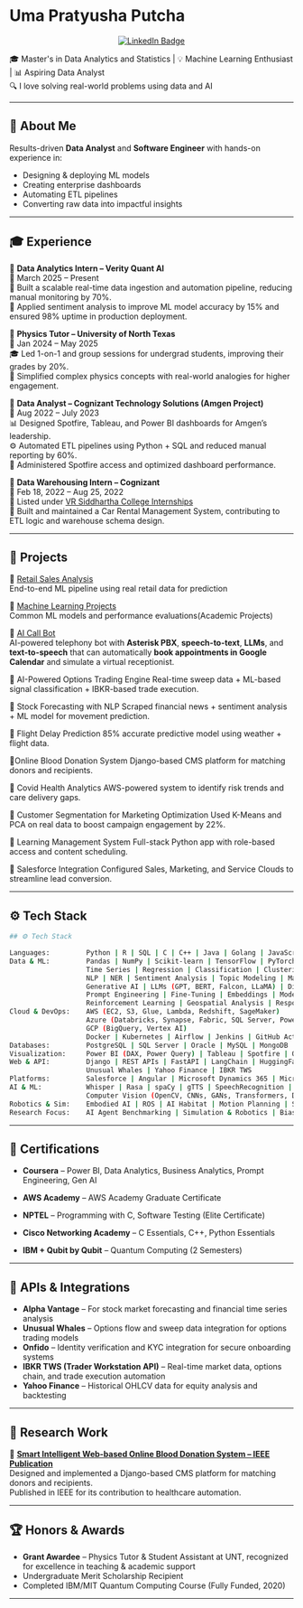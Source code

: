 # Uma Pratyusha Putcha

<p align="center">
  <a href="https://www.linkedin.com/in/uma-pratyusha-putcha-1b44231b6" target="_blank">
    <img src="https://img.shields.io/badge/LINKEDIN-VIEW-blue?style=for-the-badge&logo=linkedin" alt="LinkedIn Badge"/>
  </a>
</p>


🎓 Master's in Data Analytics and Statistics | 💡 Machine Learning Enthusiast | 📊 Aspiring Data Analyst  
🔍 I love solving real-world problems using data and AI

---
## 💼 About Me

Results-driven **Data Analyst** and **Software Engineer** with hands-on experience in:
- Designing & deploying ML models  
- Creating enterprise dashboards  
- Automating ETL pipelines  
- Converting raw data into impactful insights  

---

## 🎓 Experience

🔸 **Data Analytics Intern – Verity Quant AI**  
📅 March 2025 – Present  
🚀 Built a scalable real-time data ingestion and automation pipeline, reducing manual monitoring by 70%.  
🧠 Applied sentiment analysis to improve ML model accuracy by 15% and ensured 98% uptime in production deployment.

🔸 **Physics Tutor – University of North Texas**  
📅 Jan 2024 – May 2025  
🎓 Led 1-on-1 and group sessions for undergrad students, improving their grades by 20%.  
📘 Simplified complex physics concepts with real-world analogies for higher engagement.

🔸 **Data Analyst – Cognizant Technology Solutions (Amgen Project)**  
📅 Aug 2022 – July 2023  
📊 Designed Spotfire, Tableau, and Power BI dashboards for Amgen’s leadership.  
⚙️ Automated ETL pipelines using Python + SQL and reduced manual reporting by 60%.  
🧩 Administered Spotfire access and optimized dashboard performance.

🔸 **Data Warehousing Intern – Cognizant**  
📅 Feb 18, 2022 – Aug 25, 2022  
🏫 Listed under [VR Siddhartha College Internships](https://www.vrsiddhartha.ac.in/it/internships-2020-21-b-tech/)  
🚗 Built and maintained a Car Rental Management System, contributing to ETL logic and warehouse schema design.

---
## 🚀 Projects

🔹 [Retail Sales Analysis](https://github.com/pratyusha56/Retail-Sales-Analysis)  
End-to-end ML pipeline using real retail data for prediction

🔹 [Machine Learning Projects](https://github.com/pratyusha56/Machine-Learning-)  
Common ML models and performance evaluations(Academic Projects)

🔹 [AI Call Bot](https://github.com/pratyusha56/ai-call-bot/tree/main)  
AI-powered telephony bot with **Asterisk PBX**, **speech-to-text**, **LLMs**, and **text-to-speech** that can automatically **book appointments in Google Calendar** and simulate a virtual receptionist.  

🔹 AI-Powered Options Trading Engine
Real-time sweep data + ML-based signal classification + IBKR-based trade execution.

🔹 Stock Forecasting with NLP
Scraped financial news + sentiment analysis + ML model for movement prediction.

🔹 Flight Delay Prediction
85% accurate predictive model using weather + flight data.

🔹Online Blood Donation System
Django-based CMS platform for matching donors and recipients.

🔹 Covid Health Analytics
AWS-powered system to identify risk trends and care delivery gaps.

🔹 Customer Segmentation for Marketing Optimization
Used K-Means and PCA on real data to boost campaign engagement by 22%.

🔹 Learning Management System
Full-stack Python app with role-based access and content scheduling.

🔹 Salesforce Integration
Configured Sales, Marketing, and Service Clouds to streamline lead conversion.

---

## ⚙️ Tech Stack

```bash
## ⚙️ Tech Stack  

Languages:         Python | R | SQL | C | C++ | Java | Golang | JavaScript | MATLAB  
Data & ML:         Pandas | NumPy | Scikit-learn | TensorFlow | PyTorch | Keras | XGBoost  
                   Time Series | Regression | Classification | Clustering | Ensemble Learning  
                   NLP | NER | Sentiment Analysis | Topic Modeling | Machine Translation  
                   Generative AI | LLMs (GPT, BERT, Falcon, LLaMA) | Diffusion Models | RAG Pipelines  
                   Prompt Engineering | Fine-Tuning | Embeddings | Model Explainability (SHAP, LIME)  
                   Reinforcement Learning | Geospatial Analysis | Responsible AI  
Cloud & DevOps:    AWS (EC2, S3, Glue, Lambda, Redshift, SageMaker)  
                   Azure (Databricks, Synapse, Fabric, SQL Server, Power BI)  
                   GCP (BigQuery, Vertex AI)  
                   Docker | Kubernetes | Airflow | Jenkins | GitHub Actions | Terraform | MLflow  
Databases:         PostgreSQL | SQL Server | Oracle | MySQL | MongoDB | DynamoDB | Data Warehousing  
Visualization:     Power BI (DAX, Power Query) | Tableau | Spotfire | QlikView | Data Storytelling | Seaborn | Matplotlib  
Web & API:         Django | REST APIs | FastAPI | LangChain | HuggingFace | ONNX  
                   Unusual Whales | Yahoo Finance | IBKR TWS  
Platforms:         Salesforce | Angular | Microsoft Dynamics 365 | Microsoft Fabric | Power Automate  
AI & ML:           Whisper | Rasa | spaCy | gTTS | SpeechRecognition | OpenAI APIs  
                   Computer Vision (OpenCV, CNNs, GANs, Transformers, Diffusion Models)  
Robotics & Sim:    Embodied AI | ROS | AI Habitat | Motion Planning | Sim-to-Real Transfer | Dexterous Manipulation  
Research Focus:    AI Agent Benchmarking | Simulation & Robotics | Bias/Fairness in AI | Scalable Data Pipelines  

```
---
## 📜 Certifications

- **Coursera** – Power BI, Data Analytics, Business Analytics, Prompt Engineering, Gen AI

- **AWS Academy** – AWS Academy Graduate Certificate

- **NPTEL** – Programming with C, Software Testing (Elite Certificate)

- **Cisco Networking Academy** – C Essentials, C++, Python Essentials

- **IBM + Qubit by Qubit** – Quantum Computing (2 Semesters)

---
## 🔌 APIs & Integrations

- **Alpha Vantage** – For stock market forecasting and financial time series analysis  
- **Unusual Whales** – Options flow and sweep data integration for options trading models  
- **Onfido** – Identity verification and KYC integration for secure onboarding systems  
- **IBKR TWS (Trader Workstation API)** – Real-time market data, options chain, and trade execution automation  
- **Yahoo Finance** – Historical OHLCV data for equity analysis and backtesting

---
## 🧪 Research Work

🔬 **[Smart Intelligent Web-based Online Blood Donation System – IEEE Publication](https://ieeexplore.ieee.org/document/9591811)**  
Designed and implemented a Django-based CMS platform for matching donors and recipients.  
Published in IEEE for its contribution to healthcare automation.

---
## 🏆 Honors & Awards

- **Grant Awardee** – Physics Tutor & Student Assistant at UNT, recognized for excellence in teaching & academic support
- Undergraduate Merit Scholarship Recipient
- Completed IBM/MIT Quantum Computing Course (Fully Funded, 2020)

---
